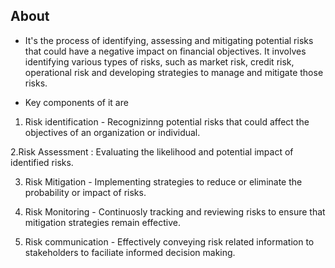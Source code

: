 ## About

- It's the process of identifying, assessing and mitigating potential risks that could have a negative impact on financial objectives. It involves identifying various types of risks, such as market risk, credit risk, operational risk and developing strategies to manage and mitigate those risks.

- Key components of it are 

1. Risk identification - Recognizinng potential risks that could affect the objectives of an organization or individual.

2.Risk Assessment : Evaluating the likelihood and potential impact of identified risks.

3. Risk Mitigation - Implementing strategies to reduce or eliminate the probability or impact of risks.

4. Risk Monitoring - Continuosly tracking and reviewing risks to ensure that mitigation strategies remain effective.

5. Risk communication - Effectively conveying risk related information to stakeholders to faciliate informed decision making.

